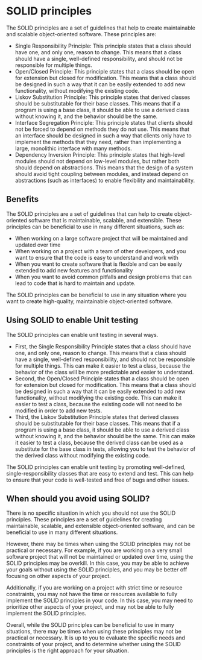 # SOLID principles

The SOLID principles are a set of guidelines that help to create maintainable and scalable object-oriented software. These principles are:

* Single Responsibility Principle: This principle states that a class should have one, and only one, reason to change. This means that a class should have a single, well-defined responsibility, and should not be responsible for multiple things.
* Open/Closed Principle: This principle states that a class should be open for extension but closed for modification. This means that a class should be designed in such a way that it can be easily extended to add new functionality, without modifying the existing code.
* Liskov Substitution Principle: This principle states that derived classes should be substitutable for their base classes. This means that if a program is using a base class, it should be able to use a derived class without knowing it, and the behavior should be the same.
* Interface Segregation Principle: This principle states that clients should not be forced to depend on methods they do not use. This means that an interface should be designed in such a way that clients only have to implement the methods that they need, rather than implementing a large, monolithic interface with many methods.
* Dependency Inversion Principle: This principle states that high-level modules should not depend on low-level modules, but rather both should depend on abstractions. This means that the design of a system should avoid tight coupling between modules, and instead depend on abstractions (such as interfaces) to enable flexibility and maintainability.

## Benefits

The SOLID principles are a set of guidelines that can help to create object-oriented software that is maintainable, scalable, and extensible. These principles can be beneficial to use in many different situations, such as:

* When working on a large software project that will be maintained and updated over time
* When working on a project with a team of other developers, and you want to ensure that the code is easy to understand and work with
* When you want to create software that is flexible and can be easily extended to add new features and functionality
* When you want to avoid common pitfalls and design problems that can lead to code that is hard to maintain and update.

The SOLID principles can be beneficial to use in any situation where you want to create high-quality, maintainable object-oriented software.

## Using SOLID to enable Unit testing

The SOLID principles can enable unit testing in several ways. 

* First, the Single Responsibility Principle states that a class should have one, and only one, reason to change. This means that a class should have a single, well-defined responsibility, and should not be responsible for multiple things. This can make it easier to test a class, because the behavior of the class will be more predictable and easier to understand.
* Second, the Open/Closed Principle states that a class should be open for extension but closed for modification. This means that a class should be designed in such a way that it can be easily extended to add new functionality, without modifying the existing code. This can make it easier to test a class, because the existing code will not need to be modified in order to add new tests.
* Third, the Liskov Substitution Principle states that derived classes should be substitutable for their base classes. This means that if a program is using a base class, it should be able to use a derived class without knowing it, and the behavior should be the same. This can make it easier to test a class, because the derived class can be used as a substitute for the base class in tests, allowing you to test the behavior of the derived class without modifying the existing code.

The SOLID principles can enable unit testing by promoting well-defined, single-responsibility classes that are easy to extend and test. This can help to ensure that your code is well-tested and free of bugs and other issues.

## When should you avoid using SOLID?

There is no specific situation in which you should not use the SOLID principles. These principles are a set of guidelines for creating maintainable, scalable, and extensible object-oriented software, and can be beneficial to use in many different situations.

However, there may be times when using the SOLID principles may not be practical or necessary. For example, if you are working on a very small software project that will not be maintained or updated over time, using the SOLID principles may be overkill. In this case, you may be able to achieve your goals without using the SOLID principles, and you may be better off focusing on other aspects of your project.

Additionally, if you are working on a project with strict time or resource constraints, you may not have the time or resources available to fully implement the SOLID principles in your code. In this case, you may need to prioritize other aspects of your project, and may not be able to fully implement the SOLID principles.

Overall, while the SOLID principles can be beneficial to use in many situations, there may be times when using these principles may not be practical or necessary. It is up to you to evaluate the specific needs and constraints of your project, and to determine whether using the SOLID principles is the right approach for your situation.
